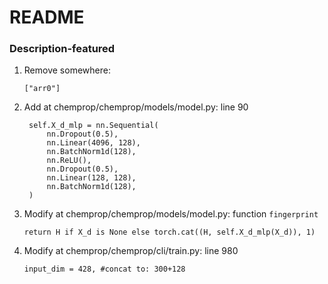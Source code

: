 # README

### Description-featured

1. Remove somewhere:
   ```
   ["arr0"]
   ```
2. Add at chemprop/chemprop/models/model.py: line 90
   ```
    self.X_d_mlp = nn.Sequential(
        nn.Dropout(0.5),
        nn.Linear(4096, 128),
        nn.BatchNorm1d(128),
        nn.ReLU(), 
        nn.Dropout(0.5),
        nn.Linear(128, 128),
        nn.BatchNorm1d(128),
    )
   ```
3. Modify at chemprop/chemprop/models/model.py: function `fingerprint`
   ```
   return H if X_d is None else torch.cat((H, self.X_d_mlp(X_d)), 1)
   ```
4. Modify at chemprop/chemprop/cli/train.py: line 980
   ```
   input_dim = 428, #concat to: 300+128
   ```
